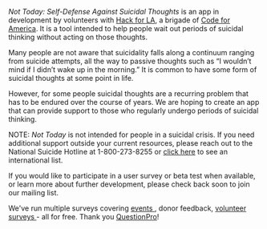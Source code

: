 *Not Today: Self-Defense Against Suicidal Thoughts* is an app in development by volunteers with [Hack for LA](http://hackforla.org), a brigade of [Code for America](http://www.codeforamerica.org). It is a tool intended to help people wait out periods of suicidal thinking without acting on those thoughts. 

Many people are not aware that suicidality falls along a continuum ranging from suicide attempts, all the way to passive thoughts such as “I wouldn’t mind if I didn’t wake up in the morning.” It is common to have some form of suicidal thoughts at some point in life. 

However, for some people suicidal thoughts are a recurring problem that has to be endured over the course of years. We are hoping to create an app that can provide support to those who regularly undergo periods of suicidal thinking.

NOTE: *Not Today* is not intended for people in a suicidal crisis. If you need additional support outside your current resources, please reach out to the National Suicide Hotline at 1-800-273-8255 or [click here](https://tinyurl.com/yxlzd4qn) to see an international list.

If you would like to participate in a user survey or beta test when available, or learn more about further development, please check back soon to join our mailing list.

We've run multiple surveys covering <a href="https://www.questionpro.com/survey-templates/non-profit-event-surveys/">events </a>, donor feedback, <a href="https://www.questionpro.com/survey-templates/non-profit-volunteer-surveys/">volunteer surveys </a>- all for free. Thank you <a href="https://www.questionpro.com/">QuestionPro</a>!

